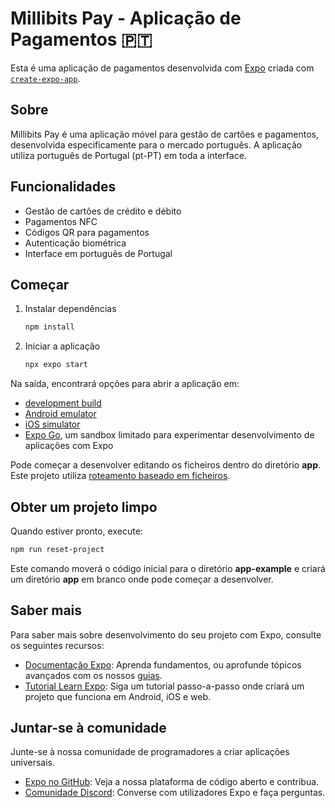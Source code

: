 # Millibits Pay - Aplicação de Pagamentos 🇵🇹

Esta é uma aplicação de pagamentos desenvolvida com [Expo](https://expo.dev) criada com [`create-expo-app`](https://www.npmjs.com/package/create-expo-app).

## Sobre

Millibits Pay é uma aplicação móvel para gestão de cartões e pagamentos, desenvolvida especificamente para o mercado português. A aplicação utiliza português de Portugal (pt-PT) em toda a interface.

## Funcionalidades

- Gestão de cartões de crédito e débito
- Pagamentos NFC
- Códigos QR para pagamentos
- Autenticação biométrica
- Interface em português de Portugal

## Começar

1. Instalar dependências

   ```bash
   npm install
   ```

2. Iniciar a aplicação

   ```bash
   npx expo start
   ```

Na saída, encontrará opções para abrir a aplicação em:

- [development build](https://docs.expo.dev/develop/development-builds/introduction/)
- [Android emulator](https://docs.expo.dev/workflow/android-studio-emulator/)
- [iOS simulator](https://docs.expo.dev/workflow/ios-simulator/)
- [Expo Go](https://expo.dev/go), um sandbox limitado para experimentar desenvolvimento de aplicações com Expo

Pode começar a desenvolver editando os ficheiros dentro do diretório **app**. Este projeto utiliza [roteamento baseado em ficheiros](https://docs.expo.dev/router/introduction).

## Obter um projeto limpo

Quando estiver pronto, execute:

```bash
npm run reset-project
```

Este comando moverá o código inicial para o diretório **app-example** e criará um diretório **app** em branco onde pode começar a desenvolver.

## Saber mais

Para saber mais sobre desenvolvimento do seu projeto com Expo, consulte os seguintes recursos:

- [Documentação Expo](https://docs.expo.dev/): Aprenda fundamentos, ou aprofunde tópicos avançados com os nossos [guias](https://docs.expo.dev/guides).
- [Tutorial Learn Expo](https://docs.expo.dev/tutorial/introduction/): Siga um tutorial passo-a-passo onde criará um projeto que funciona em Android, iOS e web.

## Juntar-se à comunidade

Junte-se à nossa comunidade de programadores a criar aplicações universais.

- [Expo no GitHub](https://github.com/expo/expo): Veja a nossa plataforma de código aberto e contribua.
- [Comunidade Discord](https://chat.expo.dev): Converse com utilizadores Expo e faça perguntas.
